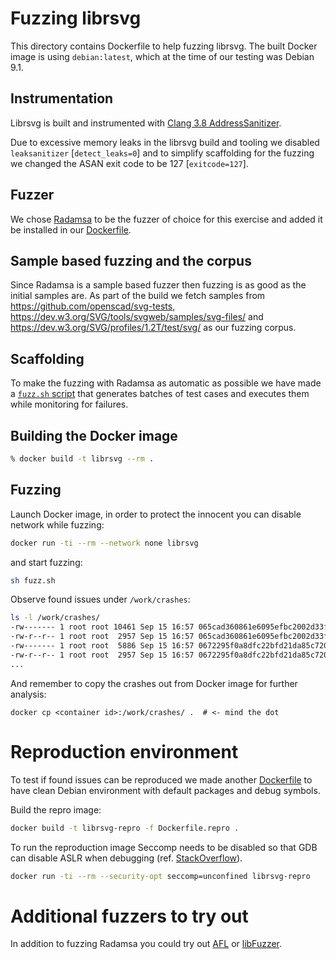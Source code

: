 # Fuzzing librsvg

This directory contains Dockerfile to help fuzzing librsvg. The built Docker
image is using `debian:latest`, which at the time of our testing was Debian 9.1.

## Instrumentation

Librsvg is built and instrumented with [Clang 3.8 AddressSanitizer](http://releases.llvm.org/3.8.0/tools/clang/docs/AddressSanitizer.html).

Due to excessive memory leaks in the librsvg build and tooling we disabled
`leaksanitizer` [`detect_leaks=0`] and to simplify scaffolding for the fuzzing we
changed the ASAN exit code to be 127 [`exitcode=127`].

## Fuzzer

We chose [Radamsa](https://github.com/aoh/radamsa) to be the fuzzer of choice
for this exercise and added it be installed in our [Dockerfile](Dockerfile).

## Sample based fuzzing and the corpus

Since Radamsa is a sample based fuzzer then fuzzing is as good as the initial
samples are. As part of the build we fetch samples from <https://github.com/openscad/svg-tests>,
<https://dev.w3.org/SVG/tools/svgweb/samples/svg-files/> and
<https://dev.w3.org/SVG/profiles/1.2T/test/svg/> as our fuzzing corpus.

## Scaffolding

To make the fuzzing with Radamsa as automatic as possible we have
made a [`fuzz.sh` script](fuzz.sh) that generates batches of test cases
and executes them while monitoring for failures.

## Building the Docker image

```sh
% docker build -t librsvg --rm .
```

## Fuzzing

Launch Docker image, in order to protect the innocent you can disable network
while fuzzing:

```sh
docker run -ti --rm --network none librsvg
```

and start fuzzing:

```sh
sh fuzz.sh
```

Observe found issues under `/work/crashes`:

```sh
ls -l /work/crashes/
-rw------- 1 root root 10461 Sep 15 16:57 065cad360861e6095efbc2002d33f7e2811751c7
-rw-r--r-- 1 root root  2957 Sep 15 16:57 065cad360861e6095efbc2002d33f7e2811751c7.txt
-rw------- 1 root root  5886 Sep 15 16:57 0672295f0a8dfc22bfd21da85c72050ab621076e
-rw-r--r-- 1 root root  2957 Sep 15 16:57 0672295f0a8dfc22bfd21da85c72050ab621076e.txt
...
```

And remember to copy the crashes out from Docker image for further analysis:

```
docker cp <container id>:/work/crashes/ .  # <- mind the dot
```

# Reproduction environment

To test if found issues can be reproduced we made another [Dockerfile](Dockerfile.repro) to have clean Debian environment with default packages and debug symbols.

Build the repro image:

```sh
docker build -t librsvg-repro -f Dockerfile.repro .
```

To run the reproduction image Seccomp needs to be disabled so that GDB can disable ASLR when debugging (ref. [StackOverflow](https://stackoverflow.com/questions/35860527/warning-error-disabling-address-space-randomization-operation-not-permitted#comment62818827_35860527)).

```sh
docker run -ti --rm --security-opt seccomp=unconfined librsvg-repro
```

# Additional fuzzers to try out

In addition to fuzzing Radamsa you could try out [AFL](http://lcamtuf.coredump.cx/afl/)
or [libFuzzer](https://llvm.org/docs/LibFuzzer.html).
